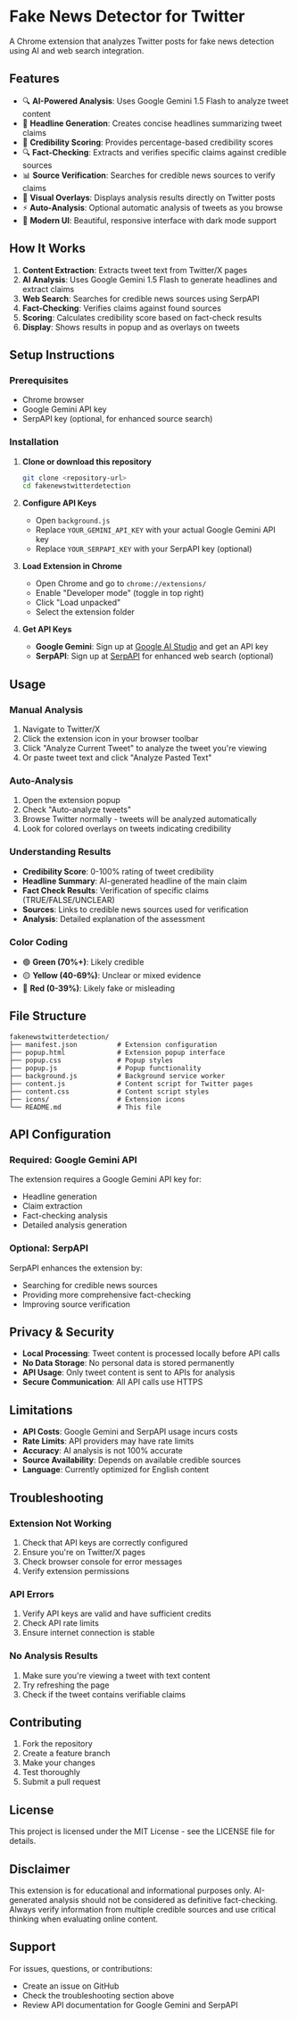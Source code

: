 # Fake News Detector for Twitter

A Chrome extension that analyzes Twitter posts for fake news detection using AI and web search integration.

## Features

- 🔍 **AI-Powered Analysis**: Uses Google Gemini 1.5 Flash to analyze tweet content
- 📰 **Headline Generation**: Creates concise headlines summarizing tweet claims
- 🎯 **Credibility Scoring**: Provides percentage-based credibility scores
- 🔍 **Fact-Checking**: Extracts and verifies specific claims against credible sources
- 📊 **Source Verification**: Searches for credible news sources to verify claims
- 🎨 **Visual Overlays**: Displays analysis results directly on Twitter posts
- ⚡ **Auto-Analysis**: Optional automatic analysis of tweets as you browse
- 📱 **Modern UI**: Beautiful, responsive interface with dark mode support

## How It Works

1. **Content Extraction**: Extracts tweet text from Twitter/X pages
2. **AI Analysis**: Uses Google Gemini 1.5 Flash to generate headlines and extract claims
3. **Web Search**: Searches for credible news sources using SerpAPI
4. **Fact-Checking**: Verifies claims against found sources
5. **Scoring**: Calculates credibility score based on fact-check results
6. **Display**: Shows results in popup and as overlays on tweets

## Setup Instructions

### Prerequisites

- Chrome browser
- Google Gemini API key
- SerpAPI key (optional, for enhanced source search)

### Installation

1. **Clone or download this repository**
   ```bash
   git clone <repository-url>
   cd fakenewstwitterdetection
   ```

2. **Configure API Keys**
   - Open `background.js`
   - Replace `YOUR_GEMINI_API_KEY` with your actual Google Gemini API key
   - Replace `YOUR_SERPAPI_KEY` with your SerpAPI key (optional)

3. **Load Extension in Chrome**
   - Open Chrome and go to `chrome://extensions/`
   - Enable "Developer mode" (toggle in top right)
   - Click "Load unpacked"
   - Select the extension folder

4. **Get API Keys**
   - **Google Gemini**: Sign up at [Google AI Studio](https://makersuite.google.com/app/apikey) and get an API key
   - **SerpAPI**: Sign up at [SerpAPI](https://serpapi.com/) for enhanced web search (optional)

## Usage

### Manual Analysis
1. Navigate to Twitter/X
2. Click the extension icon in your browser toolbar
3. Click "Analyze Current Tweet" to analyze the tweet you're viewing
4. Or paste tweet text and click "Analyze Pasted Text"

### Auto-Analysis
1. Open the extension popup
2. Check "Auto-analyze tweets"
3. Browse Twitter normally - tweets will be analyzed automatically
4. Look for colored overlays on tweets indicating credibility

### Understanding Results

- **Credibility Score**: 0-100% rating of tweet credibility
- **Headline Summary**: AI-generated headline of the main claim
- **Fact Check Results**: Verification of specific claims (TRUE/FALSE/UNCLEAR)
- **Sources**: Links to credible news sources used for verification
- **Analysis**: Detailed explanation of the assessment

### Color Coding
- 🟢 **Green (70%+)**: Likely credible
- 🟡 **Yellow (40-69%)**: Unclear or mixed evidence
- 🔴 **Red (0-39%)**: Likely fake or misleading

## File Structure

```
fakenewstwitterdetection/
├── manifest.json          # Extension configuration
├── popup.html             # Extension popup interface
├── popup.css              # Popup styles
├── popup.js               # Popup functionality
├── background.js          # Background service worker
├── content.js             # Content script for Twitter pages
├── content.css            # Content script styles
├── icons/                 # Extension icons
└── README.md              # This file
```

## API Configuration

### Required: Google Gemini API
The extension requires a Google Gemini API key for:
- Headline generation
- Claim extraction
- Fact-checking analysis
- Detailed analysis generation

### Optional: SerpAPI
SerpAPI enhances the extension by:
- Searching for credible news sources
- Providing more comprehensive fact-checking
- Improving source verification

## Privacy & Security

- **Local Processing**: Tweet content is processed locally before API calls
- **No Data Storage**: No personal data is stored permanently
- **API Usage**: Only tweet content is sent to APIs for analysis
- **Secure Communication**: All API calls use HTTPS

## Limitations

- **API Costs**: Google Gemini and SerpAPI usage incurs costs
- **Rate Limits**: API providers may have rate limits
- **Accuracy**: AI analysis is not 100% accurate
- **Source Availability**: Depends on available credible sources
- **Language**: Currently optimized for English content

## Troubleshooting

### Extension Not Working
1. Check that API keys are correctly configured
2. Ensure you're on Twitter/X pages
3. Check browser console for error messages
4. Verify extension permissions

### API Errors
1. Verify API keys are valid and have sufficient credits
2. Check API rate limits
3. Ensure internet connection is stable

### No Analysis Results
1. Make sure you're viewing a tweet with text content
2. Try refreshing the page
3. Check if the tweet contains verifiable claims

## Contributing

1. Fork the repository
2. Create a feature branch
3. Make your changes
4. Test thoroughly
5. Submit a pull request

## License

This project is licensed under the MIT License - see the LICENSE file for details.

## Disclaimer

This extension is for educational and informational purposes only. AI-generated analysis should not be considered as definitive fact-checking. Always verify information from multiple credible sources and use critical thinking when evaluating online content.

## Support

For issues, questions, or contributions:
- Create an issue on GitHub
- Check the troubleshooting section above
- Review API documentation for Google Gemini and SerpAPI 